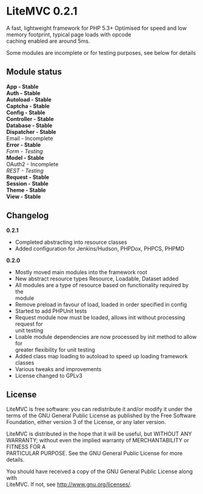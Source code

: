 LiteMVC 0.2.1
=============

A fast, lightweight framework for PHP 5.3+
Optimised for speed and low memory footprint, typical page loads with opcode  
caching enabled are around 5ms.

Some modules are incomplete or for testing purposes, see below for details

Module status
-------------

**App - Stable**  
**Auth - Stable**  
**Autoload - Stable**  
**Captcha - Stable**  
**Config - Stable**  
**Controller - Stable**  
**Database - Stable**  
**Dispatcher - Stable**  
Email - Incomplete  
**Error - Stable**  
*Form - Testing*  
**Model - Stable**  
OAuth2 - Incomplete  
*REST - Testing*  
**Request - Stable**  
**Session - Stable**  
**Theme - Stable**  
**View - Stable**

Changelog
---------

**0.2.1**

* Completed abstracting into resource classes  
* Added configuration for Jenkins/Hudson, PHPDox, PHPCS, PHPMD

**0.2.0**

* Mostly moved main modules into the framework root
* New abstract resource types Resource, Loadable, Dataset added
* All modules  are a type of resource based on functionality required by the  
module
* Remove preload in favour of load, loaded in order specified in config
* Started to add PHPUnit tests
* Request module now must be loaded, allows init without processing request for  
unit testing
* Loable module dependencies are now processed by init method to allow for  
greater flexibility for unit testing
* Added class map loading to autoload to speed up loading framework classes
* Various tweaks and improvements
* License changed to GPLv3

License
-------

LiteMVC is free software: you can redistribute it and/or modify it under the  
terms of the GNU General Public License as published by the Free Software  
Foundation, either version 3 of the License, or any later version.

LiteMVC is distributed in the hope that it will be useful, but WITHOUT ANY  
WARRANTY; without even the implied warranty of MERCHANTABILITY or FITNESS FOR A  
PARTICULAR PURPOSE.  See the GNU General Public License for more details.

You should have received a copy of the GNU General Public License along with  
LiteMVC. If not, see <http://www.gnu.org/licenses/>.
